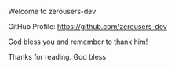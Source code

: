Welcome to zerousers-dev

GitHub Profile: https://github.com/zerousers-dev

God bless you and remember to thank him!

Thanks for reading. God bless
